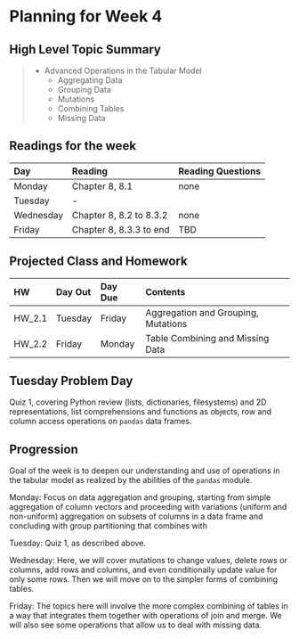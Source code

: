 # Planning for Week 4

## High Level Topic Summary

> - Advanced Operations in the Tabular Model
>     - Aggregating Data
>     - Grouping Data
>     - Mutations
>     - Combining Tables
>     - Missing Data

## Readings for the week

Day        | Reading      | Reading Questions
:--------- |:-------------|:----------------------------------
Monday     | Chapter 8, 8.1 | none
Tuesday    | - |
Wednesday  | Chapter 8, 8.2 to 8.3.2 | none
Friday     | Chapter 8, 8.3.3 to end | TBD

## Projected Class and Homework

HW | Day Out  | Day Due | Contents
:--|:--------|:--------|:------------
HW_2.1 | Tuesday | Friday | Aggregation and Grouping, Mutations
HW_2.2 | Friday | Monday | Table Combining and Missing Data

## Tuesday Problem Day

Quiz 1, covering Python review (lists, dictionaries, filesystems) and 2D representations, list comprehensions and functions as objects, row and column access operations on `pandas` data frames.


## Progression

Goal of the week is to deepen our understanding and use of operations in the tabular model as realized by the abilities of the `pandas` module.

Monday: Focus on data aggregation and grouping, starting from simple aggregation of column vectors and proceeding with variations (uniform and non-uniform) aggregation on subsets of columns in a data frame and concluding with group partitioning that combines with

Tuesday:  Quiz 1, as described above.

Wednesday: Here, we will cover mutations to change values, delete rows or columns, add rows and columns, and even conditionally update value for only some rows.  Then we will move on to the simpler forms of combining tables.

Friday: The topics here will involve the more complex combining of tables in a way that integrates them together with operations of join and merge.  We will also see some operations that allow us to deal with missing data.
